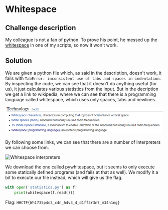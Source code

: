# Whitespace

## Challenge description

My colleague is not a fan of python. To prove his point, he messed up the [whitespace](https://en.wikipedia.org/wiki/White_space) in one of my scripts, so now it won't work.

## Solution

We are given a python file which, as said in the description, doesn't work, it fails with `TabError: inconsistent use of tabs and spaces in indentation`. By inspecting the code, we can see that it doesn't do anything useful (for us), it just calculates various statistics from the input. But in the decription we get a link to wikipedia, where we can see that there is a programming language called whitespace, which uses only spaces, tabs and newlines.

![Wikipedia on whitespace](../img/whitespace_1.png)

By following some links, we can see that there are a number of interpreters we can choose from.

![Whitespace interpreters](../../../../../D:/ctf/Writeups/HHCTF_2022/img/whitespace_2.png)

We download the one called pywhitespace, but it seems to only execute some statically defined programs (and fails at that as well). We modify it a bit to execute our file instead, which will give us the flag.

```python
with open('statistics.py') as f:
    print(whitespace(f.read()))
```

Flag: `HHCTF{Wh1735p4c3_c4n_h4v3_4_d1ff3r3n7_m34n1ng}`

